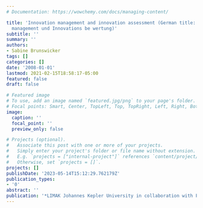 ```yaml
---
# Documentation: https://wowchemy.com/docs/managing-content/

title: 'Innovation management and innovation assessment (German title: Innovations
  management und Innovations be wertung)'
subtitle: ''
summary: ''
authors:
- Sabine Brunswicker
tags: []
categories: []
date: '2008-01-01'
lastmod: 2021-02-15T18:58:17-05:00
featured: false
draft: false

# Featured image
# To use, add an image named `featured.jpg/png` to your page's folder.
# Focal points: Smart, Center, TopLeft, Top, TopRight, Left, Right, BottomLeft, Bottom, BottomRight.
image:
  caption: ''
  focal_point: ''
  preview_only: false

# Projects (optional).
#   Associate this post with one or more of your projects.
#   Simply enter your project's folder or file name without extension.
#   E.g. `projects = ["internal-project"]` references `content/project/deep-learning/index.md`.
#   Otherwise, set `projects = []`.
projects: []
publishDate: '2023-05-14T15:12:29.762179Z'
publication_types:
- '0'
abstract: ''
publication: '*LIMAK Johannes Kepler University in collaboration with Fraunhofer IAO*'
---
```


